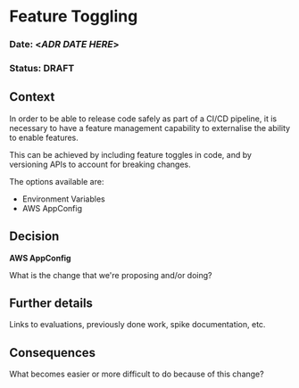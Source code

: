 # Feature Toggling

### **Date:** <*ADR DATE HERE*>

### **Status:** DRAFT

## **Context**

In order to be able to release code safely as part of a CI/CD pipeline, it is necessary to have a feature management capability to externalise the ability to enable features.

This can be achieved by including feature toggles in code, and by versioning APIs to account for breaking changes.

The options available are:

- Environment Variables
- AWS AppConfig

## **Decision**

**AWS AppConfig**

What is the change that we're proposing and/or doing?

## **Further details**

Links to evaluations, previously done work, spike documentation, etc. 

## **Consequences**

What becomes easier or more difficult to do because of this change?